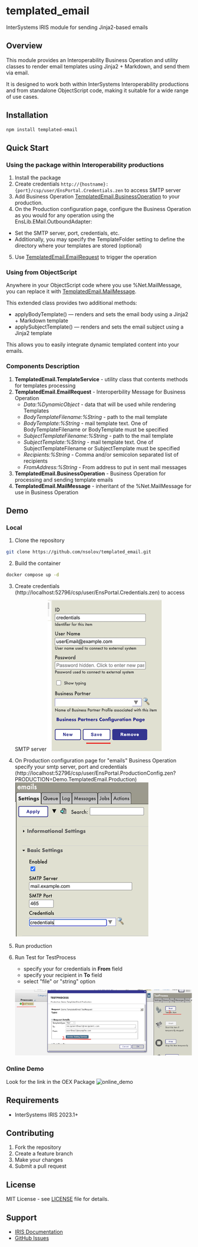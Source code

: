 # templated_email
InterSystems IRIS module for sending Jinja2-based emails

## Overview
This module provides an Interoperability Business Operation and utility classes to render email templates using Jinja2 + Markdown, and send them via email.

It is designed to work both within InterSystems Interoperability productions and from standalone ObjectScript code, making it suitable for a wide range of use cases.

## Installation

```bash
npm install templated-email
```

## Quick Start

### Using the package within Interoperability productions
1. Install the package
2. Create credentials `http://{hostname}:{port}/csp/user/EnsPortal.Credentials.zen` to access SMTP server
3. Add Business Operation [TemplatedEmail.BusinessOperation](src/TemplatedEmail/BusinessOperation.cls) to your production.
4. On the Production configuration page, configure the Business Operation as you would for any operation using the EnsLib.EMail.OutboundAdapter:
- Set the SMTP server, port, credentials, etc.
- Additionally, you may specify the TemplateFolder setting to define the directory where your templates are stored (optional)
5. Use [TemplatedEmail.EmailRequest](src/TemplatedEmail/EmailRequest.cls) to trigger the operation

### Using from ObjectScript

Anywhere in your ObjectScript code where you use %Net.MailMessage, you can replace it with [TemplatedEmail.MailMessage](src/TemplatedEmail/MailMessage.cls).

This extended class provides two additional methods:
 - applyBodyTemplate() — renders and sets the email body using a Jinja2 + Markdown template
 - applySubjectTemplate() — renders and sets the email subject using a Jinja2 template

This allows you to easily integrate dynamic templated content into your emails.

### Components Description
1. **TemplatedEmail.TemplateService** - utility class that contents methods for templates processing
2. **TemplatedEmail.EmailRequest** - Interoperbility Message for Business Operation
   - *Data:%DynamicObject* - data that will be used while rendering Templates
   - *BodyTemplateFilename:%String* - path to the mail template
   - *BodyTemplate:%String* - mail template text. One of BodyTemplateFilename or BodyTemplate must be specified
   - *SubjectTemplateFilename:%String* - path to the mail template
   - *SubjectTemplate:%String* - mail template text. One of SubjectTemplateFilename or SubjectTemplate must be specified
   - *Recipients:%String* - Comma and/or semicolon separated list of recipients
   - *FromAddress:%String* - From address to put in sent mail messages
3. **TemplatedEmail.BusinessOperation** - Business Operation for processing and sending template emails
4. **TemplatedEmail.MailMessage** - inheritant of the %Net.MailMessage for use in Business Operation

## Demo
### Local
1. Clone the repository
```bash
git clone https://github.com/nsolov/templated_email.git
```
2. Build the container
```bash
docker compose up -d
```
3. Create credentials (http://localhost:52796/csp/user/EnsPortal.Credentials.zen) to access SMTP server
![set_creds](https://github.com/nsolov/templated_email/blob/master/imgs/set_creds.png)
4. On Production configuration page for "emails" Business Operation specify your smtp server, port and credentials
(http://localhost:52796/csp/user/EnsPortal.ProductionConfig.zen?PRODUCTION=Demo.TemplatedEmail.Production)
![setup_bo](https://github.com/nsolov/templated_email/blob/master/imgs/setup_bo.png)
6. Run production
7. Run Test for TestProcess
   - specify your for credentials in **From** field
   - specify your recipient in **To** field
   - select "file" or "string" option
     
   ![test_bo](https://github.com/nsolov/templated_email/blob/master/imgs/test_bo.png)


### Online Demo
Look for the link in the OEX Package
![online_demo](https://github.com/nsolov/templated_email/blob/master/imgs/online_demo.gif)

## Requirements
- InterSystems IRIS 2023.1+

## Contributing

1. Fork the repository
2. Create a feature branch
3. Make your changes
4. Submit a pull request

## License

MIT License - see [LICENSE](LICENSE) file for details.

## Support

-   [IRIS Documentation](https://docs.intersystems.com/)
-   [GitHub Issues](https://github.com/nsolov/templated_email/issues)
